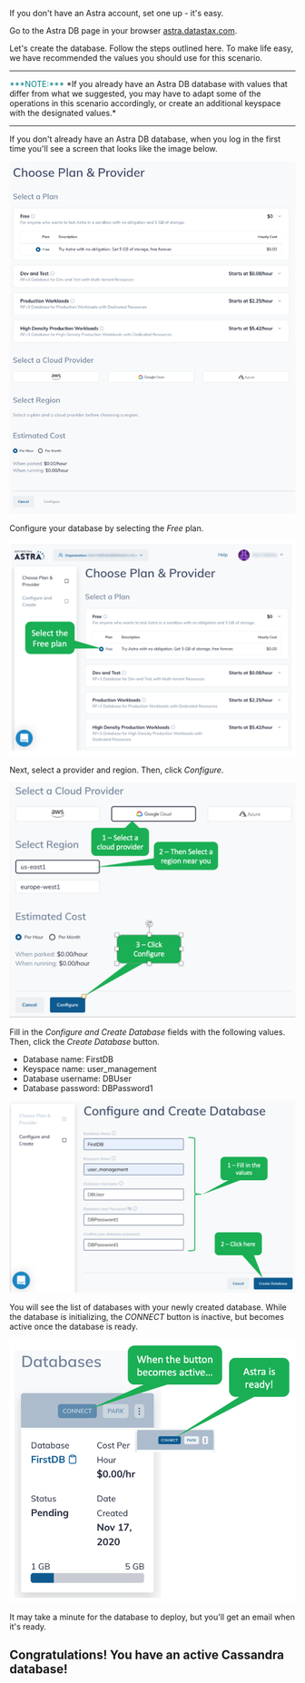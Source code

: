 If you don't have an Astra account, set one up - it's easy.

Go to the Astra DB page in your browser [astra.datastax.com](https://astra.datastax.com/register?utm_source=devplay&utm_medium=katacoda&utm_campaign=astra-access).

Let's create the database.
Follow the steps outlined here.
To make life easy, we have recommended the values you should use for this scenario.

---

<p><span  style="color:teal">***NOTE:***</span> *If you already have an Astra DB database with values that differ from what we suggested, you may have to adapt some of the operations in this scenario accordingly, or create an additional keyspace with the designated values.*</p>

---

If you don't already have an Astra DB database, when you log in the first time you'll see a screen that looks like the image below.

![Astra DB Add Database](./assets/AstraAddDB.png)

Configure your database by selecting the _Free_ plan.

![Select free plan](./assets/AstraFreePlan.png)

Next, select a provider and region.
Then, click _Configure_.

![Select provider and region](./assets/AstraProviderRegion.png)

Fill in the _Configure and Create Database_ fields with the following values.
Then, click the _Create Database_ button.
- Database name: FirstDB
- Keyspace name: user_management
- Database username: DBUser
- Database password: DBPassword1

![Configure and Create Database](./assets/AstraCreateDB.png)

You will see the list of databases with your newly created database.
While the database is initializing, the _CONNECT_ button is inactive, but becomes active once the database is ready.

![Connect Database dashboard](./assets/ConnectedDB.png)

It may take a minute for the database to deploy, but you'll get an email when it's ready.

## Congratulations! You have an active Cassandra database!
